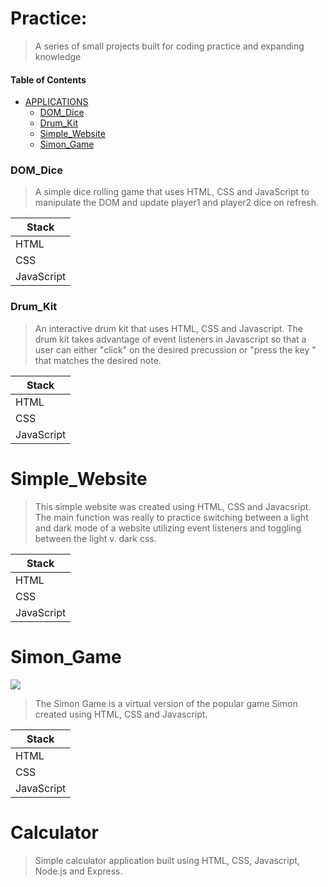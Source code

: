 # Practice:

> A series of small projects built for coding practice and expanding knowledge

#### Table of Contents

* [APPLICATIONS](#)
     * [DOM_Dice](#DOM_Dice)
     * [Drum_Kit](#Drum_Kit)
     * [Simple_Website](#Simple_Website)
     * [Simon_Game](#Simon_Game)


### DOM_Dice

>A simple dice rolling game that uses HTML, CSS and JavaScript to manipulate the DOM and update player1 and player2 dice on refresh.

|   Stack    | 
|------------|
|   HTML     |  
|   CSS      |  
| JavaScript |  

### Drum_Kit

> An interactive drum kit that uses HTML, CSS and Javascript. The drum kit takes advantage of event listeners in Javascript so that a user can either "click" on the desired precussion or "press the key " that matches the desired note.

|   Stack    | 
|------------|
|   HTML     |  
|   CSS      |  
| JavaScript |  


# Simple_Website

>This simple website was created using HTML, CSS and Javacsript. The main function was really to practice switching between a light and dark mode of a website utilizing event listeners and toggling between the light v. dark css.

|   Stack    | 
|------------|
|   HTML     |  
|   CSS      |  
| JavaScript |  


# Simon_Game

![](simon.gif)

>The Simon Game is a virtual version of the popular game Simon created using HTML, CSS and Javascript. 

|   Stack    | 
|------------|
|   HTML     |  
|   CSS      |  
| JavaScript |  

# Calculator

>Simple calculator application built using HTML, CSS, Javascript, Node.js and Express.

